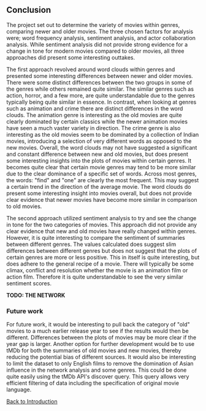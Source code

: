 
## Conclusion

The project set out to determine the variety of movies within genres, comparing newer and older movies. The three chosen factors for analysis were; word frequency analysis, sentiment analysis, and actor collaboration analysis. While sentiment analysis did not provide strong evidence for a change in tone for modern movies compared to older movies, all three approaches did present some interesting outtakes.

The first approach revolved around word clouds within genres and presented some interesting differences between newer and older movies. There were some distinct differences between the two groups in some of the genres while others remained quite similar. The similar genres such as action, horror, and a few more, are quite understandable due to the genres typically being quite similar in essence. In contrast, when looking at genres such as animation and crime there are distinct differences in the word clouds. The animation genre is interesting as the old movies are quite clearly dominated by certain classics while the newer animation movies have seen a much vaster variety in direction. The crime genre is also interesting as the old movies seem to be dominated by a collection of Indian movies, introducing a selection of very different words as opposed to the new movies. Overall, the word clouds may not have suggested a significant and constant difference between new and old movies, but does present some interesting insights into the plots of movies within certain genres. It becomes quite clear that certain movie genres may tend to be more similar due to the clear dominance of a specific set of words. Across most genres, the words: "find" and "one" are clearly the most frequent. This may suggest a certain trend in the direction of the average movie. The word clouds do present some interesting insight into movies overall, but does not provide clear evidence that newer movies have become more similar in comparison to old movies.

The second approach utilized sentiment analysis to try and see the change in tone for the two categories of movies. This approach did not provide any clear evidence that new and old movies have really changed within genres. However, it is quite interesting to compare the sentiment of summaries between different genres. The values calculated does suggest slim differences between different genres but does not suggest that the plots of certain genres are more or less positive. This in itself is quite interesting, but does adhere to the general recipe of a movie. There will typically be some climax, conflict and resolution whether the movie is an animation film or action film. Therefore it is quite understandable to see the very similar sentiment scores.

**TODO: THE NETWORK**






### Future work

For future work, it would be interesting to pull back the category of "old" movies to a much earlier release year to see if the results would then be different. Differences between the plots of movies may be more clear if the year gap is larger. Another option for further development would be to use tMDb for both the summaries of old movies and new movies, thereby reducing the potential bias of different sources. It would also be interesting to limit the dataset to only English films to remove the domination of Asian influence in the network analysis and some genres. This could be done quite easily using the tMDb API's discover query. This query allows very efficient filtering of data including the specification of original movie language. 

[Back to Introduction](index.md)
